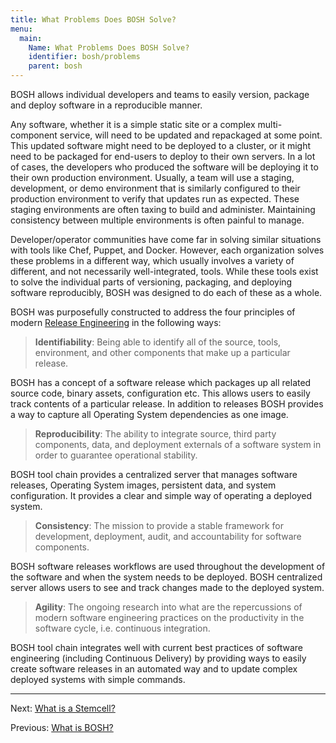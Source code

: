 ```yaml
---
title: What Problems Does BOSH Solve?
menu:
  main:
    Name: What Problems Does BOSH Solve?
    identifier: bosh/problems
    parent: bosh
---
```


BOSH allows individual developers and teams to easily version, package and deploy software in a reproducible manner.

Any software, whether it is a simple static site or a complex multi-component service, will need to be updated and repackaged at some point. This updated software might need to be deployed to a cluster, or it might need to be packaged for end-users to deploy to their own servers. In a lot of cases, the developers who produced the software will be deploying it to their own production environment. Usually, a team will use a staging, development, or demo environment that is similarly configured to their production environment to verify that updates run as expected. These staging environments are often taxing to build and administer. Maintaining consistency between multiple environments is often painful to manage.

Developer/operator communities have come far in solving similar situations with tools like Chef, Puppet, and Docker. However, each organization solves these problems in a different way, which usually involves a variety of different, and not necessarily well-integrated, tools. While these tools exist to solve the individual parts of versioning, packaging, and deploying software reproducibly, BOSH was designed to do each of these as a whole.

BOSH was purposefully constructed to address the four principles of modern [Release Engineering](http://en.wikipedia.org/wiki/Release_engineering) in the following ways:

> **Identifiability**: Being able to identify all of the source, tools, environment, and other components that make up a particular release.

BOSH has a concept of a software release which packages up all related source code, binary assets, configuration etc. This allows users to easily track contents of a particular release. In addition to releases BOSH provides a way to capture all Operating System dependencies as one image.

> **Reproducibility**: The ability to integrate source, third party components, data, and deployment externals of a software system in order to guarantee operational stability.

BOSH tool chain provides a centralized server that manages software releases, Operating System images, persistent data, and system configuration. It provides a clear and simple way of operating a deployed system.

> **Consistency**: The mission to provide a stable framework for development, deployment, audit, and accountability for software components.

BOSH software releases workflows are used throughout the development of the software and when the system needs to be deployed. BOSH centralized server allows users to see and track changes made to the deployed system.

> **Agility**: The ongoing research into what are the repercussions of modern software engineering practices on the productivity in the software cycle, i.e. continuous integration.

BOSH tool chain integrates well with current best practices of software engineering (including Continuous Delivery) by providing ways to easily create software releases in an automated way and to update complex deployed systems with simple commands.

---
Next: [What is a Stemcell?](stemcell.html)

Previous: [What is BOSH?](about.html)
